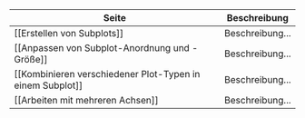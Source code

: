 | Seite | Beschreibung |
| ----------- | ----------- |
| [[Erstellen von Subplots]] | Beschreibung... |
| [[Anpassen von Subplot-Anordnung und -Größe]] | Beschreibung... |
| [[Kombinieren verschiedener Plot-Typen in einem Subplot]] | Beschreibung... |
| [[Arbeiten mit mehreren Achsen]] | Beschreibung... |